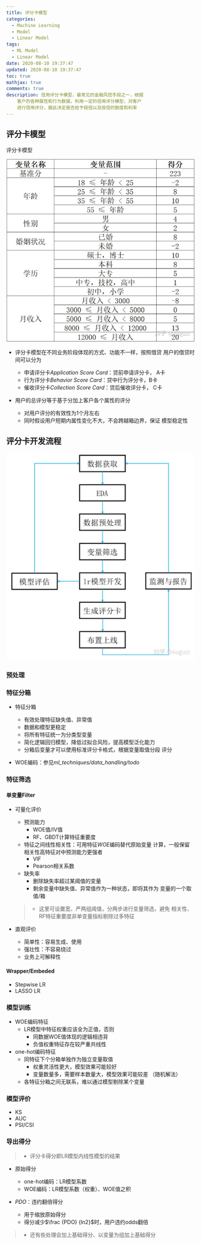 ```yaml
---
title: 评分卡模型
categories:
  - Machine Learning
  - Model
  - Linear Model
tags:
  - ML Model
  - Linear Model
date: 2020-08-10 19:37:47
updated: 2020-08-10 19:37:47
toc: true
mathjax: true
comments: true
description: 信用评分卡模型，最常见的金融风控手段之一，根据
	客户的各种属性和行为数据，利用一定的信用评分模型，对客户
	进行信用评分，据此决定是否给予授信以及授信的额度和利率
---
```


##	评分卡模型

评分卡模型

![score_card_sketch](imgs/score_card_sketch.png)

-	评分卡模型在不同业务阶段体现的方式、功能不一样，按照借贷
	用户的借贷时间可以分为
	-	申请评分卡*Application Score Card*：贷前申请评分卡，
		A卡
	-	行为评分卡*Behavior Score Card*：贷中行为评分卡，B卡
	-	催收评分卡*Collection Score Card*：贷后催收评分卡，
		C卡

-	用户的总评分等于基于分加上客户各个属性的评分
	-	对用户评分的有效性为1个月左右
	-	同时假设用户短期内属性变化不大，不会跨越箱边界，保证
		模型稳定性

##	评分卡开发流程

![score_card_construction](imgs/score_card_construction.png)

###	预处理

###	特征分箱

-	特征分箱
	-	有效处理特征缺失值、异常值
	-	数据和模型更稳定
	-	将所有特征统一为分类型变量
	-	简化逻辑回归模型，降低过拟合风险，提高模型泛化能力
	-	分箱后变量才可以使用标准评分卡格式，根据变量取值分段
		评分

-	WOE编码：参见*ml_techniques/data_handling/todo*

###	特征筛选

####	单变量Filter

-	可量化评价
	-	预测能力
		-	WOE值/IV值
		-	RF、GBDT计算特征重要度
	-	特征之间线性相关性：可用特征*WOE*编码替代原始变量
		计算，一般保留相关性高特征对中预测能力更强者
		-	VIF
		-	Pearson相关系数
	-	缺失率
		-	删除缺失率超过某阈值的变量
		-	剩余变量中缺失值、异常值作为一种状态，即将其作为
			变量的一个取值/箱

	> - 这里可设置宽、严两组阈值，分两步进行变量筛选，避免
		相关性、RF特征重要度非单变量指标剔除过多特征

-	直观评价
	-	简单性：容易生成、使用
	-	强壮性：不容易绕过
	-	业务上可解释性

####	Wrapper/Embeded

-	Stepwise LR
-	LASSO LR

###	模型训练

-	WOE编码特征
	-	LR模型中特征权重应该全为正值，否则
		-	同数据WOE值体现的逻辑相违背
		-	负值权重特征存在较严重共线性
-	one-hot编码特征
	-	同特征下个分箱单独作为独立变量取值
		-	权重灵活性更大，模型效果可能较好
		-	变量数量多，需要样本数量大，模型效果可能较差
			（随机解法）
	-	各特征分箱之间无联系，难以通过模型剔除某个变量

###	模型评价

-	KS
-	AUC
-	PSI/CSI

###	导出得分

> - 评分卡得分即LR模型内线性模型的结果

-	原始得分
	-	one-hot编码：LR模型系数
	-	WOE编码：LR模型系数（权重）、WOE值之积

-	*PDO*：违约翻倍得分
	-	用于缩放原始得分
	-	得分减少$\frac {PDO} {ln2}$时，用户违约odds翻倍

> - 还有些处理会加上基础得分、以变量为组加上基础得分



